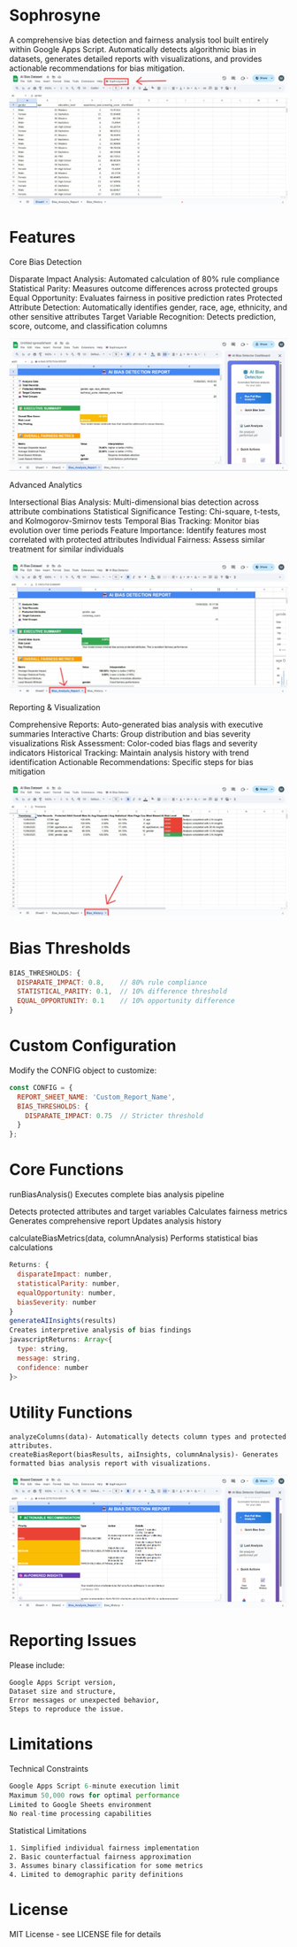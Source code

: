 # Sophrosyne
A comprehensive bias detection and fairness analysis tool built entirely within Google Apps Script. Automatically detects algorithmic bias in datasets, generates detailed reports with visualizations, and provides actionable recommendations for bias mitigation.
![imagealt](https://github.com/Mahabu-Subhani/Sophrosyne/blob/d22161fbc5e34bfc3715638eecaeb6b277cc6804/Sophrosyne%20AI%20-%20Dashboard.jpeg)
# Features

Core Bias Detection

Disparate Impact Analysis: Automated calculation of 80% rule compliance
Statistical Parity: Measures outcome differences across protected groups
Equal Opportunity: Evaluates fairness in positive prediction rates
Protected Attribute Detection: Automatically identifies gender, race, age, ethnicity, and other sensitive attributes
Target Variable Recognition: Detects prediction, score, outcome, and classification columns

![imagealt](https://github.com/Mahabu-Subhani/Sophrosyne/blob/5a50db89b69cb8a6644bc77537792d957728e656/Dashboard%20-%20Sophrosyne%20AI%20.jpeg)


Advanced Analytics

Intersectional Bias Analysis: Multi-dimensional bias detection across attribute combinations
Statistical Significance Testing: Chi-square, t-tests, and Kolmogorov-Smirnov tests
Temporal Bias Tracking: Monitor bias evolution over time periods
Feature Importance: Identify features most correlated with protected attributes
Individual Fairness: Assess similar treatment for similar individuals

![imagealt](https://github.com/Mahabu-Subhani/Sophrosyne/blob/fb128198bd8f457bd620793e718e7635cd9e6588/Report.jpeg)

Reporting & Visualization

Comprehensive Reports: Auto-generated bias analysis with executive summaries
Interactive Charts: Group distribution and bias severity visualizations
Risk Assessment: Color-coded bias flags and severity indicators
Historical Tracking: Maintain analysis history with trend identification
Actionable Recommendations: Specific steps for bias mitigation

![imagealt](https://github.com/Mahabu-Subhani/Sophrosyne/blob/a716536e670795b937505e0f885a639520e8c88c/Report%20History.jpeg)


# Bias Thresholds
``` javascript
BIAS_THRESHOLDS: {
  DISPARATE_IMPACT: 0.8,    // 80% rule compliance
  STATISTICAL_PARITY: 0.1,  // 10% difference threshold  
  EQUAL_OPPORTUNITY: 0.1    // 10% opportunity difference
}
```
# Custom Configuration
Modify the CONFIG object to customize:
```javascript
const CONFIG = {
  REPORT_SHEET_NAME: 'Custom_Report_Name',
  BIAS_THRESHOLDS: {
    DISPARATE_IMPACT: 0.75  // Stricter threshold
  }
};
```
# Core Functions
runBiasAnalysis()
Executes complete bias analysis pipeline

Detects protected attributes and target variables
Calculates fairness metrics
Generates comprehensive report
Updates analysis history

calculateBiasMetrics(data, columnAnalysis)
Performs statistical bias calculations
```javascript
Returns: {
  disparateImpact: number,
  statisticalParity: number, 
  equalOpportunity: number,
  biasSeverity: number
}
generateAIInsights(results)
Creates interpretive analysis of bias findings
javascriptReturns: Array<{
  type: string,
  message: string,
  confidence: number
}>
```
# Utility Functions
```
analyzeColumns(data)- Automatically detects column types and protected attributes.
createBiasReport(biasResults, aiInsights, columnAnalysis)- Generates formatted bias analysis report with visualizations.
```
![imagealt](https://github.com/Mahabu-Subhani/Sophrosyne/blob/839b3367f04e18a0a965336118229fd309e77d22/Recommendations.png)

# Reporting Issues
Please include:
```
Google Apps Script version,
Dataset size and structure,
Error messages or unexpected behavior,
Steps to reproduce the issue.
```
# Limitations
Technical Constraints
```javascript
Google Apps Script 6-minute execution limit
Maximum 50,000 rows for optimal performance
Limited to Google Sheets environment
No real-time processing capabilities
```
Statistical Limitations
```
1. Simplified individual fairness implementation
2. Basic counterfactual fairness approximation
3. Assumes binary classification for some metrics
4. Limited to demographic parity definitions
```
# License
MIT License - see LICENSE file for details
